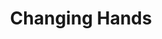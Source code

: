 ---
layout: credit-info
category: credits
headerstatus: shrunk-header
title: Changing Hands
image_cover: /assets/img/credits-grid/changing-hands.jpg
image_social: /assets/img/credits-grid/opengraph/changing-hands.jpg
role: Composer
credit_type: Feature Film
imdb: http://www.imdb.com/title/tt2657648
soundcloud: https://w.soundcloud.com/player/?url=https%3A//api.soundcloud.com/tracks/74363319&amp;color=ff5500&amp;auto_play=false&amp;hide_related=false&amp;show_comments=true&amp;show_user=false&amp;show_reposts=false
genre: Crime Thriller
director: Scott L. Schwartz
writers: Scott L. Schwartz
synopsis: Sometimes the origin of a gun is a dubious journey. What goes around, comes around. Such a true statement in every effect. Changing Hands tells the story of a gun, and the path it takes on its journey through different hands.
---